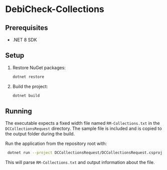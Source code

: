 # DebiCheck-Collections

## Prerequisites
- .NET 8 SDK

## Setup

1. Restore NuGet packages:
   ```bash
   dotnet restore
   ```
2. Build the project:
   ```bash
   dotnet build
   ```

## Running

The executable expects a fixed width file named `RM-Collections.txt` in the `DCCollectionsRequest` directory. The sample file is included and is copied to the output folder during the build.

Run the application from the repository root with:

```bash
 dotnet run --project DCCollectionsRequest/DCCollectionsRequest.csproj
```

This will parse `RM-Collections.txt` and output information about the file.
